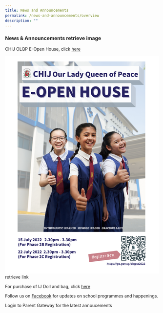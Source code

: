 ```yaml
---
title: News and Announcements
permalink: /news-and-announcements/overview
description: ""
---
```


### News & Announcements retrieve image

CHIJ OLQP E-Open House, click [here](https://chijourladyqueenofpeace.moe.edu.sg/qql/slot/u736/Poster/A4_OH%20CHIJOLQP%20Poster%20-%20Copy.png) 

![](/images/A4_OH%20CHIJOLQP%20Poster%20-%20Copy.png) retrieve link

For purchase of IJ Doll and bag, click [here](/files/IJDOLLnBAG_Final.pdf)

Follow us on [Facebook](https://www.facebook.com/chijolqp.official) for updates on school programmes and happenings.

Login to Parent Gateway for the latest annoucements